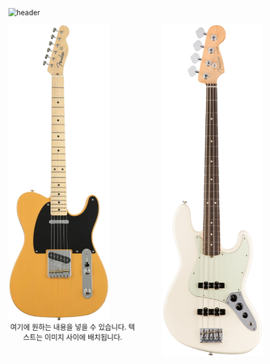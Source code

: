 ![header](https://capsule-render.vercel.app/api?type=waving&color=auto&height=300&section=header&text=Welcome!😊&desc=This%20is%20Seojin%20playground.%20&fontSize=90&descSize=30&fontColor=ffffff&fontAlignY=40)
<p align="left">
  <img src="image/tele.png" alt="기타 1" width="200" style="float: left; margin-right: 50px;">
  <img src="image/bass.png" alt="기타 2" width="200" style="float: right; margin-left: 50px;">
</p>

<p align="center">
  여기에 원하는 내용을 넣을 수 있습니다. 텍스트는 이미지 사이에 배치됩니다.
</p>
